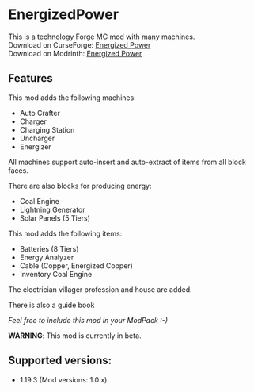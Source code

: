 # EnergizedPower
This is a technology Forge MC mod with many machines.<br>
Download on CurseForge: [Energized Power](https://www.curseforge.com/minecraft/mc-mods/energized-power)<br>
Download on Modrinth: [Energized Power](https://modrinth.com/mod/energized-power)

## Features
This mod adds the following machines:
- Auto Crafter
- Charger
- Charging Station
- Uncharger
- Energizer

All machines support auto-insert and auto-extract of items from all block faces.

There are also blocks for producing energy:
- Coal Engine
- Lightning Generator
- Solar Panels (5 Tiers)

This mod adds the following items:
- Batteries (8 Tiers)
- Energy Analyzer
- Cable (Copper, Energized Copper)
- Inventory Coal Engine

The electrician villager profession and house are added.

There is also a guide book

*Feel free to include this mod in your ModPack :-)*

**WARNING**: This mod is currently in beta.

## Supported versions:
- 1.19.3 (Mod versions: 1.0.x)
